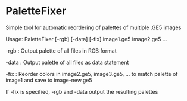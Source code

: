 # PaletteFixer
Simple tool for automatic reordering of palettes of multiple .GE5 images

Usage: PaletteFixer [-rgb] [-data] [-fix] image1.ge5 image2.ge5 ...

   -rgb  : Output palette of all files in RGB format
   
   -data : Output palette of all files as data statement
   
   -fix  : Reorder colors in image2.ge5, image3.ge5, ... to match palette of image1 and save to image<x>-new.ge5


If -fix is specified, -rgb and -data output the resulting palettes
